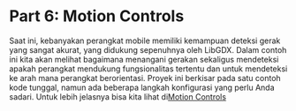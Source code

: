# Part 6: Motion Controls

Saat ini, kebanyakan perangkat mobile memiliki kemampuan deteksi gerak yang sangat akurat, yang didukung sepenuhnya oleh LibGDX. Dalam contoh ini kita akan melihat bagaimana menangani gerakan sekaligus mendeteksi apakah perangkat mendukung fungsionalitas tertentu dan untuk mendeteksi ke arah mana perangkat berorientasi. Proyek ini berkisar pada satu contoh kode tunggal, namun ada beberapa langkah konfigurasi yang perlu Anda sadari. Untuk lebih jelasnya bisa kita lihat di[Motion Controls](http://www.gamefromscratch.com/post/2013/10/30/LibGDX-Tutorial-6-Motion-controls.aspx)
